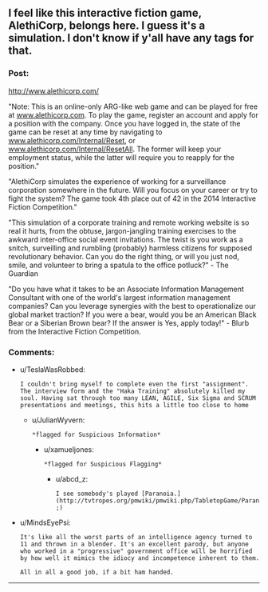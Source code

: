 ## I feel like this interactive fiction game, AlethiCorp, belongs here. I guess it's a simulation. I don't know if y'all have any tags for that.

### Post:

http://www.alethicorp.com/

"Note: This is an online-only ARG-like web game and can be played for free at www.alethicorp.com. To play the game, register an account and apply for a position with the company. Once you have logged in, the state of the game can be reset at any time by navigating to www.alethicorp.com/Internal/Reset, or www.alethicorp.com/Internal/ResetAll. The former will keep your employment status, while the latter will require you to reapply for the position."

"AlethiCorp simulates the experience of working for a surveillance corporation somewhere in the future. Will you focus on your career or try to fight the system? The game took 4th place out of 42 in the 2014 Interactive Fiction Competition."

"This simulation of a corporate training and remote working website is so real it hurts, from the obtuse, jargon-jangling training exercises to the awkward inter-office social event invitations. The twist is you work as a snitch, surveilling and rumbling (probably) harmless citizens for supposed revolutionary behavior. Can you do the right thing, or will you just nod, smile, and volunteer to bring a spatula to the office potluck?" - The Guardian

"Do you have what it takes to be an Associate Information Management Consultant with one of the world's largest information management companies? Can you leverage synergies with the best to operationalize our global market traction? If you were a bear, would you be an American Black Bear or a Siberian Brown bear? If the answer is Yes, apply today!" - Blurb from the Interactive Fiction Competition.

### Comments:

- u/TeslaWasRobbed:
  ```
  I couldn't bring myself to complete even the first "assignment". The interview form and the "Haka Training" absolutely killed my soul. Having sat through too many LEAN, AGILE, Six Sigma and SCRUM presentations and meetings, this hits a little too close to home
  ```

  - u/JulianWyvern:
    ```
    *flagged for Suspicious Information*
    ```

    - u/xamueljones:
      ```
      *flagged for Suspicious Flagging*
      ```

      - u/abcd_z:
        ```
        I see somebody's played [Paranoia.](http://tvtropes.org/pmwiki/pmwiki.php/TabletopGame/Paranoia) ;)
        ```

- u/MindsEyePsi:
  ```
  It's like all the worst parts of an intelligence agency turned to 11 and thrown in a blender. It's an excellent parody, but anyone who worked in a "progressive" government office will be horrified by how well it mimics the idiocy and incompetence inherent to them.

  All in all a good job, if a bit ham handed.
  ```

---

